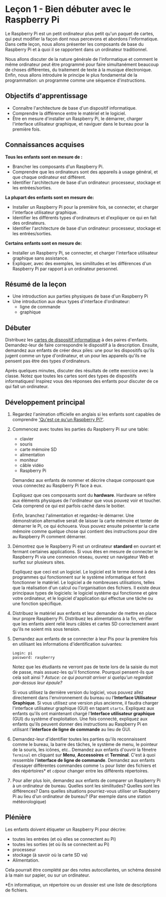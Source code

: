 # Leçon 1 - Bien débuter avec le Raspberry Pi

Le Raspberry Pi est un petit ordinateur plus petit qu'un paquet de cartes, qui peut modifier la façon dont nous percevons et abordons l'informatique. Dans cette leçon, nous allons présenter les composants de base du Raspberry Pi et à quoi il se rapportent dans un ordinateur traditionnel.

Nous allons discuter de la nature générale de l'informatique et comment le même ordinateur peut être programmé pour faire simultanément beaucoup de choses différentes, du traitement de texte à la musique électronique. Enfin, nous allons introduire le principe le plus fondamental de la programmation: un programme comme une séquence d'instructions.

## Objectifs d'apprentissage

- Connaître l'architecture de base d'un dispositif informatique.
- Comprendre la différence entre le matériel et le logiciel.
- Être en mesure d'installer un Raspberry Pi, le démarrer, charger l'interface utilisateur graphique, et naviguer dans le bureau pour la première fois.

## Connaissances acquises

**Tous les enfants sont en mesure de :**

- Brancher les composants d'un Raspberry Pi.
- Comprendre que les ordinateurs sont des appareils à usage général, et que chaque ordinateur est différent.
- Identifier l'architecture de base d'un ordinateur: processeur, stockage et les entrées/sorties.

**La plupart des enfants sont en mesure de:**

- Installer un Raspberry Pi pour la première fois, se connecter, et charger l'interface utilisateur graphique.
- Identifier les différents types d'ordinateurs et d'expliquer ce qui en fait des ordinateurs.
- Identifier l'architecture de base d'un ordinateur: processeur, stockage et les entrées/sorties.

**Certains enfants sont en mesure de:**

- Installer un Raspberry Pi, se connecter, et charger l'interface utilisateur graphique sans assistance.
- Expliquer, avec des exemples, les similitudes et les différences d'un Raspberry Pi par rapport à un ordinateur personnel.

## Résumé de la leçon

- Une introduction aux parties physiques de base d'un Raspberry Pi
- Une introduction aux deux types d'interface d'ordinateur:
	- ligne de commande
	- graphique

## Débuter

Distribuez les [cartes de dispositif informatique](files/Computing-Device-Card-Sort.zip) à des paires d'enfants. Demandez-leur de faire correspondre le dispositif à la description. Ensuite, demandez aux enfants de créer deux piles: une pour les dispositifs qu'ils jugent comme un type d'ordinateur, et un pour les appareils qu'ils ne pensent pas être des types d'ordinateurs.

Après quelques minutes, discuter des résultats de cette exercice avec la classe. Notez que toutes les cartes sont des types de dispositifs informatiques! Inspirez vous des réponses des enfants pour discuter de ce qui fait un ordinateur.

## Développement principal

1. Regardez l'animation officielle en anglais si les enfants sont capables de comprendre ['Qu'est ce qu'un Raspberry Pi?'](http://www.youtube.com/watch?v=e0wkVVVLvR8).

1. Commencez avec toutes les parties du Raspberry Pi sur une table:

	- clavier
	- souris
	- carte mémoire SD
	- alimentation
	- moniteur
	- câble vidéo
	- Raspberry Pi

	Demandez aux enfants de nommer et décrire chaque composant que vous connectez au Raspberry Pi face à eux.

	Expliquez que ces composants sont du **hardware**. Hardware se réfère aux éléments physiques de l'ordinateur que vous pouvez voir et toucher. Cela comprend ce qui est parfois caché dans le boitier.

	Enfin, branchez l'alimentation et regardez-le démarrer. Une démonstration alternative serait de laisser la carte mémoire et tenter de démarrer le Pi, ce qui échouera. Vous pouvez ensuite présenter la carte mémoire comme quelque chose qui contient des instructions pour dire au Raspberry Pi comment démarrer.

1. Démontrez que le Raspberry Pi est un ordinateur **standard** en ouvrant et fermant certaines applications. Si vous êtes en mesure de connecter le Raspberry Pi via une connexion réseau, ouvrez un navigateur Web et surfez sur plusieurs sites.

	Expliquez que ceci est un logiciel. Le logiciel est le terme donné à des programmes qui fonctionnent sur le système informatique et font fonctionner le matériel. Le logiciel a de nombreuses utilisations, telles que la réalisation d'un calcul ou l'organisation des fichiers. Il existe deux principaux types de logiciels: le logiciel système qui fonctionne et gère votre ordinateur, et le logiciel d'application qui effectue une tâche ou une fonction spécifique.

1. Distribuez le matériel aux enfants et leur demander de mettre en place leur propre Raspberry Pi. Distribuez les alimentations à la fin, vérifier que les enfants aient relié leurs câbles et cartes SD correctement avant qu'ils ne soient mis sous tension.

1. Demandez aux enfants de se connecter à leur Pis pour la première fois en utilisant les informations d'identification suivantes:

	```
	Login: pi
	password: raspberry
	```

	Notez que les étudiants ne verront pas de texte lors de la saisie du mot de passe, mais assuez-les qu'il fonctionne. Pourquoi pensent-ils que cela soit ainsi ? *Astuce: ce qui pourrait arriver si quelqu'un regardait par-dessus leur épaule?*

	Si vous utilisez la dernière version du logiciel, vous pouvez allez directement dans l'environnement du bureau ou l'**Interface Utilisateur Graphique**. Si vous utilisez une version plus ancienne, il faudra charger l'interface utilisateur graphique (GUI) en tapant `startx`. Expliquez aux enfants qu'ils ont maintenant chargé l'**Interface utilisateur graphique** (GUI) du système d'exploitation. Une fois connecté, expliquez aux enfants qu'ils peuvent donner des instructions au Raspberry Pi en utilisant l'**interface de ligne de commande** au lieu de GUI.

1. Demandez-leur d'identifier toutes les parties qu'ils reconnaissent comme le bureau, la barre des tâches, le système de menu, le pointeur de la souris, les icônes, etc.. Demandez aux enfants d'ouvrir la fênetre `Terminal` en cliquant sur **Menu**, **Accessoires** et **Terminal**. C'est à quoi ressemble l'**interface de ligne de commande**. Demandez aux enfants d'essayer différentes commandes comme `ls` pour lister des fichiers et des répértoires* et `cd`pour changer entre les différents répertoires. 

1. Pour aller plus loin, demandez aux enfants de comparer un Raspberry Pi à un ordinateur de bureau. Quelles sont les similitudes? Quelles sont les différences? Dans quelles situations pourriez-vous utiliser un Raspberry Pi au lieu d'un ordinateur de bureau? (Par exemple dans une station météorologique)

## Plénière

Les enfants doivent étiqueter un Raspberry Pi pour décrire:

- toutes les entrées (et où elles se connectent au Pi)
- toutes les sorties (et où ils se connectent au Pi)
- processeur
- stockage (à savoir où la carte SD va)
- Alimentation.

Cela pourrait être complété par des notes autocollantes, un schéma dessiné à la main sur papier, ou sur un ordinateur.

*En informatique, un répertoire ou un dossier est une liste de descriptions de fichiers.
